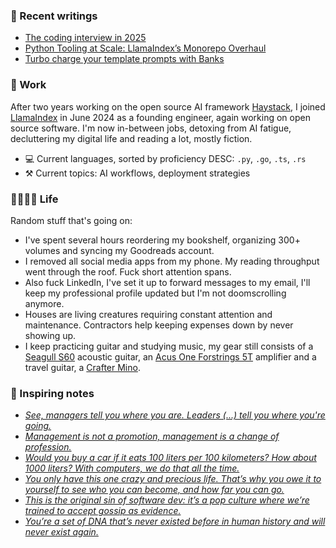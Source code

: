 ### 📝 Recent writings

- [The coding interview in 2025](https://dev.pippi.im/writing/the-coding-interview-in-2025/)
- [Python Tooling at Scale: LlamaIndex’s Monorepo Overhaul](https://dev.pippi.im/writing/python-tooling-at-scale/)
- [Turbo charge your template prompts with Banks](https://dev.pippi.im/writing/turbo_charge_your_template_prompts_with_banks/)

### 👷 Work

After two years working on the open source AI framework [Haystack](https://github.com/deepset-ai/haystack), I joined
[LlamaIndex](https://www.llamaindex.ai/) in June 2024 as a founding engineer, again working on open source software.
I'm now in-between jobs, detoxing from AI fatigue, decluttering my digital life and reading a lot, mostly fiction.

- 💻 Current languages, sorted by proficiency DESC: `.py`, `.go`, `.ts`, `.rs`
- ⚒️ Current topics: AI workflows, deployment strategies

### 👨‍👩‍👧‍👦 Life

Random stuff that's going on:

- I've spent several hours reordering my bookshelf, organizing 300+ volumes and syncing my Goodreads account.
- I removed all social media apps from my phone. My reading throughput went through the roof.
  Fuck short attention spans.
- Also fuck LinkedIn, I've set it up to forward messages to my email, I'll keep my professional
  profile updated but I'm not doomscrolling anymore.
- Houses are living creatures requiring constant attention and maintenance. Contractors help
  keeping expenses down by never showing up.
- I keep practicing guitar and studying music, my gear still consists of a [Seagull S60][seagull s60]
  acoustic guitar, an [Acus One Forstrings 5T][acus one] amplifier and a travel guitar,
  a [Crafter Mino][crafter mino].

### 💭 Inspiring notes

- [_See, managers tell you where you are. Leaders (...) tell you where you're going._][art of leadership]
- [_Management is not a promotion, management is a change of profession._][charity pendulum]
- [_Would you buy a car if it eats 100 liters per 100 kilometers? How about 1000 liters? With computers, we do that all the time._][software disenchantment]
- [_You only have this one crazy and precious life. That’s why you owe it to yourself to see who you can become, and how far you can go._][13 things]
- [_This is the original sin of software dev: it’s a pop culture where we’re trained to accept gossip as evidence._][Trusting your own judgement]
- [_You’re a set of DNA that’s never existed before in human history and will never exist again._][The Epidemic of Wasted Talent]

[seagull s60]: http://www.seagullguitars.com/en/products/160-s6-original-qit
[acus one]: https://www.acus-sound.it/en/one-forstrings/5-oneforstrings-5t.html
[crafter mino]: http://crafterguitars.com/eng/product/product_list.php?catcode=110000#gcode2011100001
[charity pendulum]: https://charity.wtf/2017/05/11/the-engineer-manager-pendulum/
[13 things]: https://medium.com/@zdravko/13-things-you-need-to-give-up-if-you-want-to-be-successful-44b5b9b06a26
[software disenchantment]: https://tonsky.me/blog/disenchantment/?utm_source=pocket_mylist
[art of leadership]: https://www.oreilly.com/library/view/the-art-of/9781492045687/
[Trusting your own judgement]: https://www.baldurbjarnason.com/2025/trusting-your-own-judgement-on-ai/
[The Epidemic of Wasted Talent]: https://thestillwandering.substack.com/p/the-epidemic-of-wasted-talent
